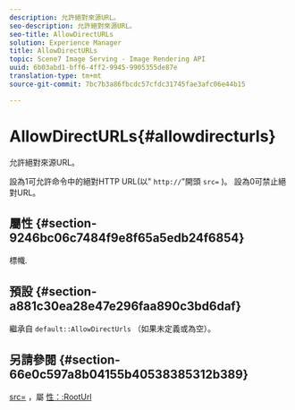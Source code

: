 ```yaml
---
description: 允許絕對來源URL。
seo-description: 允許絕對來源URL。
seo-title: AllowDirectURLs
solution: Experience Manager
title: AllowDirectURLs
topic: Scene7 Image Serving - Image Rendering API
uuid: 6b03abd1-bff6-4ff2-9945-9905355de87e
translation-type: tm+mt
source-git-commit: 7bc7b3a86fbcdc57cfdc31745fae3afc06e44b15

---
```



# AllowDirectURLs{#allowdirecturls}

允許絕對來源URL。

設為1可允許命令中的絕對HTTP URL(以&quot; `http://`&quot;開頭 `src=` )。 設為0可禁止絕對URL。

## 屬性 {#section-9246bc06c7484f9e8f65a5edb24f6854}

標幟.

## 預設 {#section-a881c30ea28e47e296faa890c3bd6daf}

繼承自 `default::AllowDirectUrls` （如果未定義或為空）。

## 另請參閱 {#section-66e0c597a8b04155b40538385312b389}

[src=](../../../../../ir-api/http-protocol/image-rendering-api-ref/c-ir-http-protocol-ref/c-ir-http-protocol-command-reference/r-ir-src.md#reference-62c98abad22149d68d405ed6aaff8272) ，屬 [性：:RootUrl](../../../../../ir-api/material-cat/image-rendering-api-ref/c-ir-material-catalog/c-ir-attributes-reference/r-ir-rooturl.md#reference-b8d706a573814802bd6794223cc78402)
